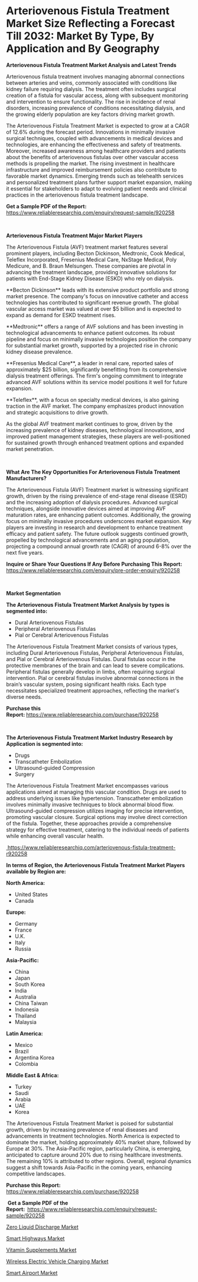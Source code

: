 <p><h1>Arteriovenous Fistula Treatment Market Size Reflecting a Forecast Till 2032: Market By Type, By Application and By Geography</h1></p><p><strong>Arteriovenous Fistula Treatment Market Analysis and Latest Trends</strong></p>
<p><p>Arteriovenous fistula treatment involves managing abnormal connections between arteries and veins, commonly associated with conditions like kidney failure requiring dialysis. The treatment often includes surgical creation of a fistula for vascular access, along with subsequent monitoring and intervention to ensure functionality. The rise in incidence of renal disorders, increasing prevalence of conditions necessitating dialysis, and the growing elderly population are key factors driving market growth.</p><p>The Arteriovenous Fistula Treatment Market is expected to grow at a CAGR of 12.6% during the forecast period. Innovations in minimally invasive surgical techniques, coupled with advancements in medical devices and technologies, are enhancing the effectiveness and safety of treatments. Moreover, increased awareness among healthcare providers and patients about the benefits of arteriovenous fistulas over other vascular access methods is propelling the market. The rising investment in healthcare infrastructure and improved reimbursement policies also contribute to favorable market dynamics. Emerging trends such as telehealth services and personalized treatment plans further support market expansion, making it essential for stakeholders to adapt to evolving patient needs and clinical practices in the arteriovenous fistula treatment landscape.</p></p>
<p><strong>Get a Sample PDF of the Report:&nbsp;</strong> <a href="https://www.reliableresearchiq.com/enquiry/request-sample/920258?utm_campaign=1834&utm_medium=2&utm_source=Github&utm_content=ia&utm_term=05032025&utm_id=arteriovenous-fistula-treatment">https://www.reliableresearchiq.com/enquiry/request-sample/920258</a></p>
<p>&nbsp;</p>
<p><strong>Arteriovenous Fistula Treatment Major Market Players</strong></p>
<p><p>The Arteriovenous Fistula (AVF) treatment market features several prominent players, including Becton Dickinson, Medtronic, Cook Medical, Teleflex Incorporated, Fresenius Medical Care, NxStage Medical, Poly Medicure, and B. Braun Melsungen. These companies are pivotal in advancing the treatment landscape, providing innovative solutions for patients with End-Stage Kidney Disease (ESKD) who rely on dialysis.</p><p>**Becton Dickinson** leads with its extensive product portfolio and strong market presence. The company's focus on innovative catheter and access technologies has contributed to significant revenue growth. The global vascular access market was valued at over $5 billion and is expected to expand as demand for ESKD treatment rises.</p><p>**Medtronic** offers a range of AVF solutions and has been investing in technological advancements to enhance patient outcomes. Its robust pipeline and focus on minimally invasive technologies position the company for substantial market growth, supported by a projected rise in chronic kidney disease prevalence.</p><p>**Fresenius Medical Care**, a leader in renal care, reported sales of approximately $25 billion, significantly benefitting from its comprehensive dialysis treatment offerings. The firm's ongoing commitment to integrate advanced AVF solutions within its service model positions it well for future expansion.</p><p>**Teleflex**, with a focus on specialty medical devices, is also gaining traction in the AVF market. The company emphasizes product innovation and strategic acquisitions to drive growth. </p><p>As the global AVF treatment market continues to grow, driven by the increasing prevalence of kidney diseases, technological innovations, and improved patient management strategies, these players are well-positioned for sustained growth through enhanced treatment options and expanded market penetration.</p></p>
<p>&nbsp;</p>
<p><strong>What Are The Key Opportunities For Arteriovenous Fistula Treatment Manufacturers?</strong></p>
<p><p>The Arteriovenous Fistula (AVF) Treatment market is witnessing significant growth, driven by the rising prevalence of end-stage renal disease (ESRD) and the increasing adoption of dialysis procedures. Advanced surgical techniques, alongside innovative devices aimed at improving AVF maturation rates, are enhancing patient outcomes. Additionally, the growing focus on minimally invasive procedures underscores market expansion. Key players are investing in research and development to enhance treatment efficacy and patient safety. The future outlook suggests continued growth, propelled by technological advancements and an aging population, projecting a compound annual growth rate (CAGR) of around 6-8% over the next five years.</p></p>
<p><strong>Inquire or Share Your Questions If Any Before Purchasing This Report:</strong> <a href="https://www.reliableresearchiq.com/enquiry/pre-order-enquiry/920258?utm_campaign=1834&utm_medium=2&utm_source=Github&utm_content=ia&utm_term=05032025&utm_id=arteriovenous-fistula-treatment">https://www.reliableresearchiq.com/enquiry/pre-order-enquiry/920258</a></p>
<p>&nbsp;</p>
<p><strong>Market Segmentation</strong></p>
<p><strong>The Arteriovenous Fistula Treatment Market Analysis by types is segmented into:</strong></p>
<p><ul><li>Dural Arteriovenous Fistulas</li><li>Peripheral Arteriovenous Fistulas</li><li>Pial or Cerebral Arteriovenous Fistulas</li></ul></p>
<p><p>The Arteriovenous Fistula Treatment Market consists of various types, including Dural Arteriovenous Fistulas, Peripheral Arteriovenous Fistulas, and Pial or Cerebral Arteriovenous Fistulas. Dural fistulas occur in the protective membranes of the brain and can lead to severe complications. Peripheral fistulas generally develop in limbs, often requiring surgical intervention. Pial or cerebral fistulas involve abnormal connections in the brain’s vascular system, posing significant health risks. Each type necessitates specialized treatment approaches, reflecting the market's diverse needs.</p></p>
<p><strong>Purchase this Report:&nbsp;</strong><a href="https://www.reliableresearchiq.com/purchase/920258?utm_campaign=1834&utm_medium=2&utm_source=Github&utm_content=ia&utm_term=05032025&utm_id=arteriovenous-fistula-treatment">https://www.reliableresearchiq.com/purchase/920258</a></p>
<p>&nbsp;</p>
<p><strong>The Arteriovenous Fistula Treatment Market Industry Research by Application is segmented into:</strong></p>
<p><ul><li>Drugs</li><li>Transcatheter Embolization</li><li>Ultrasound-guided Compression</li><li>Surgery</li></ul></p>
<p><p>The Arteriovenous Fistula Treatment Market encompasses various applications aimed at managing this vascular condition. Drugs are used to address underlying issues like hypertension. Transcatheter embolization involves minimally invasive techniques to block abnormal blood flow. Ultrasound-guided compression utilizes imaging for precise intervention, promoting vascular closure. Surgical options may involve direct correction of the fistula. Together, these approaches provide a comprehensive strategy for effective treatment, catering to the individual needs of patients while enhancing overall vascular health.</p></p>
<p><a href="https://www.reliableresearchiq.com/arteriovenous-fistula-treatment-r920258?utm_campaign=1834&utm_medium=2&utm_source=Github&utm_content=ia&utm_term=05032025&utm_id=arteriovenous-fistula-treatment">&nbsp;https://www.reliableresearchiq.com/arteriovenous-fistula-treatment-r920258</a></p>
<p><strong>In terms of Region, the Arteriovenous Fistula Treatment Market Players available by Region are:</strong></p>
<p>
    <p> <strong> North America: </strong>
        <ul>
            <li>United States</li>
            <li>Canada</li>
        </ul>
        </p> 
    <p> <strong> Europe: </strong>
        <ul>
            <li>Germany</li>
            <li>France</li>
            <li>U.K.</li>
            <li>Italy</li>
            <li>Russia</li>
        </ul>
        </p> 
    <p> <strong> Asia-Pacific: </strong>
        <ul>
            <li>China</li>
            <li>Japan</li>
            <li>South Korea</li>
            <li>India</li>
            <li>Australia</li>
            <li>China Taiwan</li>
            <li>Indonesia</li>
            <li>Thailand</li>
            <li>Malaysia</li>
        </ul>
        </p> 
    <p> <strong> Latin America: </strong>
        <ul>
            <li>Mexico</li>
            <li>Brazil</li>
            <li>Argentina Korea</li>
            <li>Colombia</li>
        </ul>
        </p> 
    <p> <strong> Middle East & Africa: </strong>
        <ul>
            <li>Turkey</li>
            <li>Saudi</li>
            <li>Arabia</li>
            <li>UAE</li>
            <li>Korea</li>
        </ul>
    </p>
    </p>
<p><p>The Arteriovenous Fistula Treatment Market is poised for substantial growth, driven by increasing prevalence of renal diseases and advancements in treatment technologies. North America is expected to dominate the market, holding approximately 40% market share, followed by Europe at 30%. The Asia-Pacific region, particularly China, is emerging, anticipated to capture around 20% due to rising healthcare investments. The remaining 10% is attributed to other regions. Overall, regional dynamics suggest a shift towards Asia-Pacific in the coming years, enhancing competitive landscapes.</p></p>
<p><strong>Purchase this Report: </strong><a href="https://www.reliableresearchiq.com/purchase/920258?utm_campaign=1834&utm_medium=2&utm_source=Github&utm_content=ia&utm_term=05032025&utm_id=arteriovenous-fistula-treatment">https://www.reliableresearchiq.com/purchase/920258</a></p>
<p>&nbsp;<strong>Get a Sample PDF of the Report:&nbsp;&nbsp;</strong><a href="https://www.reliableresearchiq.com/enquiry/request-sample/920258?utm_campaign=1834&utm_medium=2&utm_source=Github&utm_content=ia&utm_term=05032025&utm_id=arteriovenous-fistula-treatment">https://www.reliableresearchiq.com/enquiry/request-sample/920258</a></p>
<p><strong></strong></p>
<p><p><a href="https://github.com/tahjaylestro/Market-Research-Report-List-1/blob/main/zero-liquid-discharge-market.md?utm_campaign=1834&utm_medium=2&utm_source=Github&utm_content=ia&utm_term=05032025&utm_id=arteriovenous-fistula-treatment">Zero Liquid Discharge Market</a></p><p><a href="https://github.com/klenaestien23/Market-Research-Report-List-1/blob/main/smart-highways-market.md?utm_campaign=1834&utm_medium=2&utm_source=Github&utm_content=ia&utm_term=05032025&utm_id=arteriovenous-fistula-treatment">Smart Highways Market</a></p><p><a href="https://github.com/bourgnimeru5/Market-Research-Report-List-1/blob/main/vitamin-supplements-market.md?utm_campaign=1834&utm_medium=2&utm_source=Github&utm_content=ia&utm_term=05032025&utm_id=arteriovenous-fistula-treatment">Vitamin Supplements Market</a></p><p><a href="https://github.com/filinjaic7/Market-Research-Report-List-1/blob/main/wireless-electric-vehicle-charging-market.md?utm_campaign=1834&utm_medium=2&utm_source=Github&utm_content=ia&utm_term=05032025&utm_id=arteriovenous-fistula-treatment">Wireless Electric Vehicle Charging Market</a></p><p><a href="https://github.com/ishikodehira/Market-Research-Report-List-1/blob/main/smart-airport-market.md?utm_campaign=1834&utm_medium=2&utm_source=Github&utm_content=ia&utm_term=05032025&utm_id=arteriovenous-fistula-treatment">Smart Airport Market</a></p></p>